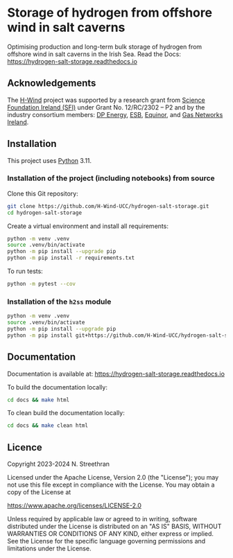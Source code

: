 # Storage of hydrogen from offshore wind in salt caverns

Optimising production and long-term bulk storage of hydrogen from offshore wind in salt caverns in the Irish Sea.
Read the Docs: <https://hydrogen-salt-storage.readthedocs.io>

## Acknowledgements

The [H-Wind](https://www.marei.ie/project/h-wind) project was supported by a research grant from [Science Foundation Ireland (SFI)](https://www.sfi.ie/) under Grant No. 12/RC/2302 – P2 and by the industry consortium members: [DP Energy](https://dpenergy.com/), [ESB](https://esb.ie/), [Equinor](https://www.equinor.com/), and [Gas Networks Ireland](https://www.gasnetworks.ie/).

## Installation

This project uses [Python](https://www.python.org/) 3.11.

### Installation of the project (including notebooks) from source

Clone this Git repository:

```sh
git clone https://github.com/H-Wind-UCC/hydrogen-salt-storage.git
cd hydrogen-salt-storage
```

Create a virtual environment and install all requirements:

```sh
python -m venv .venv
source .venv/bin/activate
python -m pip install --upgrade pip
python -m pip install -r requirements.txt
```

To run tests:

```sh
python -m pytest --cov
```

### Installation of the `h2ss` module

```sh
python -m venv .venv
source .venv/bin/activate
python -m pip install --upgrade pip
python -m pip install git+https://github.com/H-Wind-UCC/hydrogen-salt-storage
```

## Documentation

Documentation is available at: <https://hydrogen-salt-storage.readthedocs.io>

To build the documentation locally:

```sh
cd docs && make html
```

To clean build the documentation locally:

```sh
cd docs && make clean html
```

## Licence

Copyright 2023-2024 N. Streethran

Licensed under the Apache License, Version 2.0 (the "License"); you may not use this file except in compliance with the License. You may obtain a copy of the License at

<https://www.apache.org/licenses/LICENSE-2.0>

Unless required by applicable law or agreed to in writing, software distributed under the License is distributed on an "AS IS" BASIS, WITHOUT WARRANTIES OR CONDITIONS OF ANY KIND, either express or implied. See the License for the specific language governing permissions and limitations under the License.
